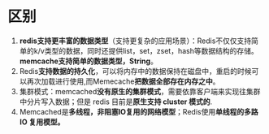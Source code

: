 # 区别

1. **redis支持更丰富的数据类型**（支持更复杂的应用场景）：Redis不仅仅支持简单的k/v类型的数据，同时还提供list，set，zset，hash等数据结构的存储。**memcache支持简单的数据类型，String**。
1. Redis**支持数据的持久化**，可以将内存中的数据保持在磁盘中，重启的时候可以再次加载进行使用,而Memecache**把数据全部存在内存之中**。
1. 集群模式：memcached**没有原生的集群模式**，需要依靠客户端来实现往集群中分片写入数据；但是 redis 目前是**原生支持 cluster 模式的**.
1. Memcached是**多线程，非阻塞IO复用的网络模型**；Redis使用**单线程的多路 IO 复用模型。**

